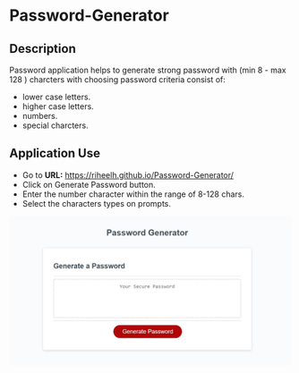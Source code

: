 # Password-Generator

## Description

Password application helps to generate strong password with (min 8 - max 128 ) charcters with choosing password criteria consist of:
  * lower case letters.
  * higher case letters.
  * numbers.
  * special charcters.

## Application Use
  * Go to **URL:** https://riheelh.github.io/Password-Generator/
  * Click on Generate Password button.
  * Enter the number character within the range of 8-128 chars.
  * Select the characters types on prompts.
  
![password-gen-code](./assets/screen.PNG)